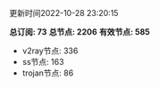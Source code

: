 更新时间2022-10-28 23:20:15

**总订阅: 73**
**总节点: 2206**
**有效节点: 585**
- v2ray节点: 336
- ss节点: 163
- trojan节点: 86
